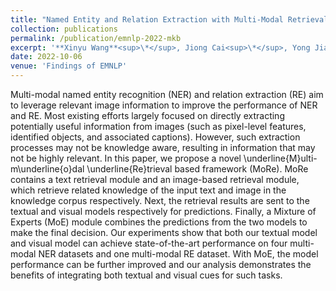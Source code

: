 ```yaml
---
title: "Named Entity and Relation Extraction with Multi-Modal Retrieval"
collection: publications
permalink: /publication/emnlp-2022-mkb
excerpt: '**Xinyu Wang**<sup>\*</sup>, Jiong Cai<sup>\*</sup>, Yong Jiang, Pengjun Xie, Kewei Tu, and Wei Lu.'
date: 2022-10-06
venue: 'Findings of EMNLP'
---
```


<!-- [pdf](https://arxiv.org/pdf/1906.07880.pdf)
[code](https://github.com/wangxinyu0922/Second_Order_SDP)
[bibtex](https://www.aclweb.org/anthology/P19-1454.bib) -->
<!-- [pdf](http://faculty.sist.shanghaitech.edu.cn/faculty/tukw/emnlp_f20emb.pdf) -->

Multi-modal named entity recognition (NER) and relation extraction (RE) aim to leverage relevant image information to improve the performance of NER and RE. 
Most existing efforts largely focused on directly extracting potentially useful information from images (such as pixel-level features, identified objects, and associated captions). However, such extraction processes may not be knowledge aware, resulting in information that may not be highly relevant.
In this paper, we propose a novel \underline{M}ulti-m\underline{o}dal \underline{Re}trieval based framework (MoRe). MoRe contains a text retrieval module and an image-based retrieval module, which retrieve related knowledge of the input text and image in the knowledge corpus respectively. Next, the retrieval results are sent to the textual and visual models respectively for predictions. Finally, a Mixture of Experts (MoE) module combines the predictions from the two models to make the final decision. Our experiments show that both our textual model and visual model can achieve state-of-the-art performance on four multi-modal NER datasets and one multi-modal RE dataset. With MoE, the model performance can be further improved and our analysis demonstrates the benefits of integrating both textual and visual cues for such tasks.